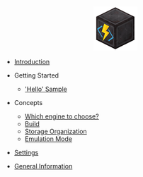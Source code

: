 
<p style="text-align: center;"><img src="images/icon.png" /></p>

* [Introduction](introduction.md)

* Getting Started
  * ['Hello' Sample](hello-sample.md)
  
* Concepts
  * [Which engine to choose?](engine.md)
  * [Build](build.md)
  * [Storage Organization](storage.md)
  * [Emulation Mode](emulation.md)

* [Settings](settings.md)  

* [General Information](general.md)
